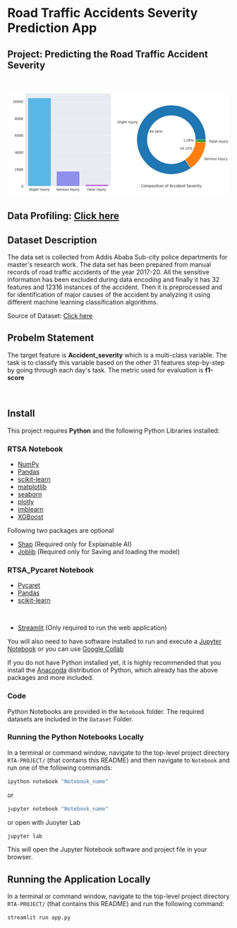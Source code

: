 # Road Traffic Accidents Severity Prediction App
## Project: Predicting the Road Traffic Accident Severity


<!-- ## App: https://rta-streamlit.herokuapp.com/ -->

<br/>

![Alt text](Static/visualization.jpg?raw=true "Title")

## Data Profiling: [Click here](Static/interactive-eda.html) 

## Dataset Description

The data set is collected from Addis Ababa Sub-city police departments for master's research work. The data set has been prepared from manual records of road traffic accidents of the year 2017-20. All the sensitive information has been excluded during data encoding and finally it has 32 features and 12316 instances of the accident. Then it is preprocessed and for identification of major causes of the accident by analyzing it using different machine learning classification algorithms.

Source of Dataset: [Click here](https://www.narcis.nl/dataset/RecordID/oai%3Aeasy.dans.knaw.nl%3Aeasy-dataset%3A191591) 
## Probelm Statement

The target feature is **Accident_severity** which is a multi-class variable. The task is to classify this variable based on the other 31 features step-by-step by going through each day's task. The metric used for evaluation is **f1-score**

<br/>

## Install

This project requires **Python** and the following Python Libraries installed:

### RTSA Notebook

- [NumPy](http://www.numpy.org/)
- [Pandas](http://pandas.pydata.org/)
- [scikit-learn](http://scikit-learn.org/stable/)
- [matplotlib](http://matplotlib.org/)
- [seaborn](https://seaborn.pydata.org/)
- [plotly](https://plotly.com/)
- [imblearn](https://imbalanced-learn.org/)
- [XGBoost](https://xgboost.readthedocs.io/)
  
Following two packages are optional

- [Shap](https://shap.readthedocs.io/en/latest/index.html) (Required only for Explainable AI)
- [Joblib](https://joblib.readthedocs.io/en/latest/) (Required only for Saving and loading the model)



### RTSA_Pycaret Notebook

- [Pycaret](https://pycaret.org/) 
- [Pandas](http://pandas.pydata.org/)
- [scikit-learn](http://scikit-learn.org/stable/)

<br/>

- [Streamlit](https://streamlit.io/) (Only required to run the web application)

You will also need to have software installed to run and execute a [Jupyter Notebook](http://jupyter.org/install.html) or you can use [Google Collab](https://colab.research.google.com/)

If you do not have Python installed yet, it is highly recommended that you install the [Anaconda](https://www.anaconda.com/download/) distribution of Python, which already has the above packages and more included. 

### Code

Python Notebooks are provided in the `Notebook` folder. The required datasets are included in the `Dataset` Folder. 

### Running the Python Notebooks Locally

In a terminal or command window, navigate to the top-level project directory `RTA-PROJECT/` (that contains this README) and then navigate to `Notebook` and run one of the following commands:

```bash
ipython notebook "Notebook_name"
```  
or
```bash
jupyter notebook "Notebook_name"
```
or open with Juoyter Lab
```bash
jupyter lab
```

This will open the Jupyter Notebook software and project file in your browser.

## Running the Application Locally

In a terminal or command window, navigate to the top-level project directory `RTA-PROJECT/` (that contains this README) and run the following command:

```bash
streamlit run app.py
```  












